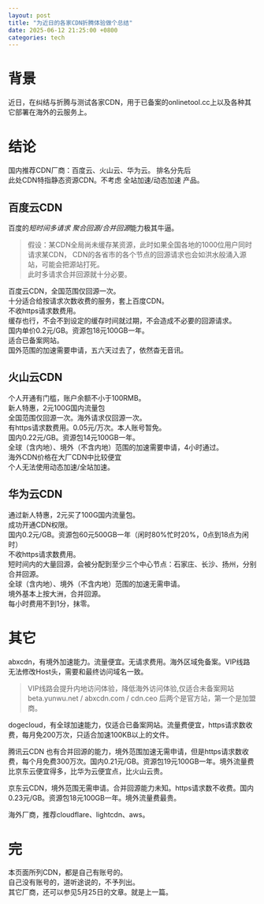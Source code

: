 ```yaml
---
layout: post
title: "为近日的各家CDN折腾体验做个总结"
date: 2025-06-12 21:25:00 +0800
categories: tech
---
```


# 背景  
近日，在纠结与折腾与测试各家CDN，用于已备案的onlinetool.cc上以及各种其它部署在海外的云服务上。  

# 结论  
国内推荐CDN厂商：百度云、火山云、华为云。  排名分先后  
此处CDN特指静态资源CDN。不考虑 全站加速/动态加速 产品。  

## 百度云CDN
百度的*短时间多请求* *聚合回源/合并回源*能力极其牛逼。  
> 假设：某CDN全局尚未缓存某资源，此时如果全国各地的1000位用户同时请求某CDN，
CDN的各省市的各个节点的回源请求也会如洪水般涌入源站，可能会把源站打死。  
此时多请求合并回源就十分必要。  

百度云CDN，全国范围仅回源一次。  
十分适合给按请求次数收费的服务，套上百度CDN。  
不收https请求数费用。  
缓存也行，不会不到设定的缓存时间就过期，不会造成不必要的回源请求。  
国内单价0.2元/GB。资源包18元100GB一年。  
适合已备案网站。  
国外范围的加速需要申请，五六天过去了，依然杳无音讯。  

## 火山云CDN  
个人开通有门槛，账户余额不小于100RMB。  
新人特惠，2元100G国内流量包  
全国范围仅回源一次。海外请求仅回源一次。  
有https请求数费用。0.05元/万次。本人账号暂免。  
国内0.22元/GB。资源包14元100GB一年。  
全球（含内地）、境外（不含内地）范围的加速需要申请，4小时通过。  
海外CDN价格在大厂CDN中比较便宜  
个人无法使用动态加速/全站加速。  

## 华为云CDN  
通过新人特惠，2元买了100G国内流量包。  
成功开通CDN权限。  
国内0.2元/GB。资源包60元500GB一年（闲时80%忙时20%，0点到18点为闲时）  
不收https请求数费用。  
短时间内的大量回源，会被分配到至少三个中心节点：石家庄、长沙、扬州，分别合并回源。  
全球（含内地）、境外（不含内地）范围的加速无需申请。  
境外基本上按大洲，合并回源。  
每小时费用不到1分，抹零。  

# 其它  
abxcdn，有境外加速能力。流量便宜。无请求费用。海外区域免备案。VIP线路无法修改Host头，需要和最终访问域名一致。  
> VIP线路会提升内地访问体验，降低海外访问体验,仅适合未备案网站  
> beta.yunwu.net / abxcdn.com / cdn.ceo  后两个是官方站，第一个是加盟商。  

dogecloud，有全球加速能力，仅适合已备案网站。流量费便宜，https请求数收费，每月免200万次，只适合加速100KB以上的文件。  

腾讯云CDN 也有合并回源的能力，境外范围加速无需申请，但是https请求数收费，每个月免费300万次。国内0.21元/GB。资源包19元100GB一年。境外流量费比京东云便宜得多，比华为云便宜点，比火山云贵。  

京东云CDN，境外范围无需申请。合并回源能力未知。https请求数不收费。国内0.23元/GB。资源包18元100GB一年。境外流量费最贵。  


海外厂商，推荐cloudflare、lightcdn、aws。  

# 完  
本页面所列CDN，都是自己有账号的。  
自己没有账号的，道听途说的，不予列出。  
其它厂商，还可以参见5月25日的文章。就是上一篇。  

